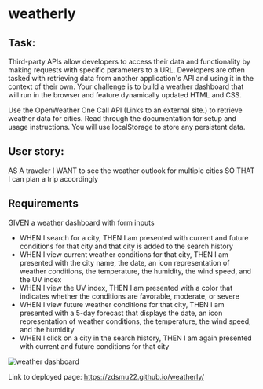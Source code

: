 # weatherly

## Task:
Third-party APIs allow developers to access their data and functionality by making requests with specific parameters to a URL. Developers are often tasked with retrieving data from another application's API and using it in the context of their own. Your challenge is to build a weather dashboard that will run in the browser and feature dynamically updated HTML and CSS.

Use the OpenWeather One Call API (Links to an external site.) to retrieve weather data for cities. Read through the documentation for setup and usage instructions. You will use localStorage to store any persistent data.

## User story: 
AS A traveler
I WANT to see the weather outlook for multiple cities
SO THAT I can plan a trip accordingly

## Requirements
GIVEN a weather dashboard with form inputs
* WHEN I search for a city,
THEN I am presented with current and future conditions for that city and that city is added to the search history
* WHEN I view current weather conditions for that city,
THEN I am presented with the city name, the date, an icon representation of weather conditions, the temperature, the humidity, the wind speed, and the UV index
* WHEN I view the UV index,
THEN I am presented with a color that indicates whether the conditions are favorable, moderate, or severe
* WHEN I view future weather conditions for that city,
THEN I am presented with a 5-day forecast that displays the date, an icon representation of weather conditions, the temperature, the wind speed, and the humidity
* WHEN I click on a city in the search history,
THEN I am again presented with current and future conditions for that city

![weather dashboard](https://user-images.githubusercontent.com/94766160/177594832-923e3ec6-cd6b-41c3-b4a4-e9fcdabc9b32.png)

Link to deployed page: https://zdsmu22.github.io/weatherly/
